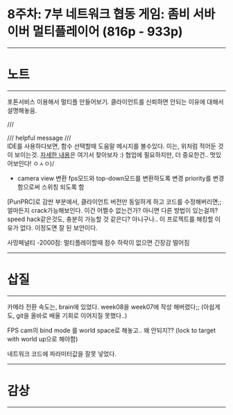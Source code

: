 # 8주차: 7부 네트워크 협동 게임: 좀비 서바이버 멀티플레이어 (816p - 933p)

---
# 노트
---
포톤서비스 이용해서 멀티플 만들어보기.
클라이언트를 신뢰하면 안되는 이유에 대해서 설명해놓음.

/// <summary>
/// helpful message
/// </summary>
IDE를 사용하다보면, 함수 선택할때 도움말 메시지를 볼수있다.
이는, 위처럼 적어둔 것이 보이는것.
[자세한 내용](https://docs.microsoft.com/ko-kr/dotnet/csharp/language-reference/xmldoc/recommended-tags)은 여기서 찾아보자 :)
협업에 필요하지만, 더 중요한건.. 멋있어보인다! ㅇㅅㅇ)/

- camera view 변환
fps모드와 top-down모드를 변환하도록 변경
priority를 변경함으로써 스위칭 되도록 함

[PunPRC]로 감싼 부분에서, 클라이언트 버전만 동일하게 하고 코드를 수정해버리면;; 얼마든지 crack가능해보인다. 이건 어쩔수 없는건가? 아니면 다른 방법이 있는걸까? speed hack같은것도, 충분히 가능할 것 같은디?
아니구나.. 이 프로젝트를 해킹할 이유가 없다. 이정도면 잘 된 보안이다.

사망페널티 -2000점: 멀티플레이할때 점수 하락이 없으면 긴장감 떨어짐


---
# 삽질
---
카메라 전환 속도는, brain에 있었다.
week08을 week07에 작성 해버렸다;; (아쉽게도, git을 올바로 배울 기회로 이어지질 못했다..)

FPS cam의 bind mode 를 world space로 해놓고.. 왜 안되지??
(lock to target with world up으로 해야함)

네트워크 코드에 파라미터값을 잘못 넣었다.


---
# 감상
---


